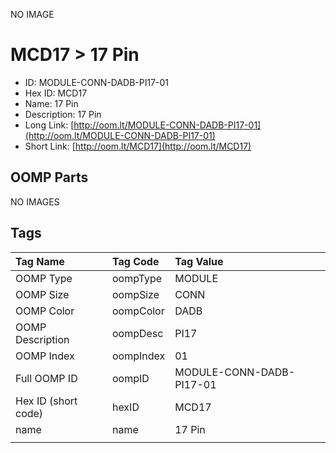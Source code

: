 


  
NO IMAGE  
# MCD17 > 17 Pin

- ID: MODULE-CONN-DADB-PI17-01
- Hex ID: MCD17
- Name: 17 Pin
- Description: 17 Pin
- Long Link: [http://oom.lt/MODULE-CONN-DADB-PI17-01](http://oom.lt/MODULE-CONN-DADB-PI17-01)
- Short Link: [http://oom.lt/MCD17](http://oom.lt/MCD17)

## OOMP Parts
  
NO IMAGES  
## Tags
  

|Tag Name|Tag Code|Tag Value|
| :--- | :--- | :--- |
|OOMP Type|oompType|MODULE|
|OOMP Size|oompSize|CONN|
|OOMP Color|oompColor|DADB|
|OOMP Description|oompDesc|PI17|
|OOMP Index|oompIndex|01|
|Full OOMP ID|oompID|MODULE-CONN-DADB-PI17-01|
|Hex ID (short code)|hexID|MCD17|
|name|name|17 Pin|
||||
